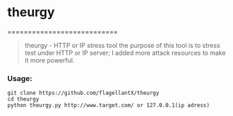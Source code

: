 # theurgy
===========================
 > theurgy - HTTP or IP stress tool
 the purpose of this tool is to stress test under HTTP or IP server;
 I added more attack resources to make it more powerful.

### Usage:
```
git clone https://github.com/flagellantX/theurgy
cd theurgy
python theurgy.py http://www.target.com/ or 127.0.0.1(ip adress)
```
